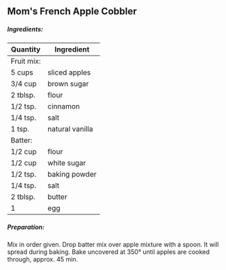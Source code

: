 
## Mom's French Apple Cobbler

##### Ingredients:

Quantity            |    Ingredient
------------------- | -------------------------------------
Fruit mix:          | 
5 cups              | sliced apples
3/4 cup             | brown sugar
2 tblsp.            | flour
1/2 tsp.            | cinnamon
1/4 tsp.            | salt
1 tsp.              | natural vanilla
Batter:             |
1/2 cup             | flour
1/2 cup             | white sugar
1/2 tsp.            | baking powder
1/4 tsp.            | salt
2 tblsp.            | butter
1                   | egg


##### Preparation:

Mix in order given. Drop batter mix over apple mixture with a spoon.  It will spread during
baking.  Bake uncovered at 350&deg; until apples are cooked through, approx. 45 min.

